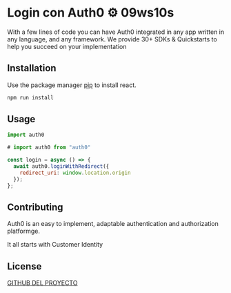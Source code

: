 # Login con Auth0 ⚙️ 09ws10s

With a few lines of code you can have Auth0 integrated in any app written in any language, and any framework. We provide 30+ SDKs & Quickstarts to help you succeed on your implementation

## Installation

Use the package manager [pip](https://pip.pypa.io/en/stable/) to install react.

```bash
npm run install
```

## Usage

```Javascript 
import auth0

# import auth0 from "auth0"

const login = async () => {
  await auth0.loginWithRedirect({
    redirect_uri: window.location.origin
  });
};

```

## Contributing

Auth0 is an easy to implement, adaptable authentication and authorization platformge.

It all starts with Customer Identity

## License

[GITHUB DEL PROYECTO ](https://github.com/LilDre7/LoginWithAuth0)
